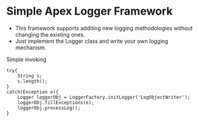 # Simple Apex Logger Framework

- This framework supports additing new logging methodologies without changing the existing ones.
- Just implement the Logger class and write your own logging mechanism.

Simple invoking 
```
try{
    String s;
    s.length();
}
catch(Exception e){
    Logger loggerObj = LoggerFactory.initLogger('LogObjectWriter');
    loggerObj.fillExceptions(e);
    loggerObj.processLog();
}
```
